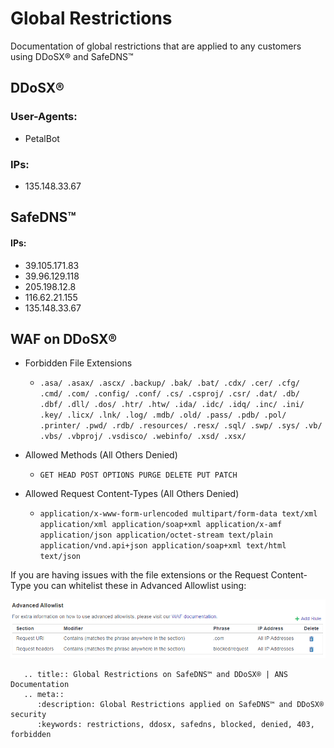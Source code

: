 # Global Restrictions

Documentation of global restrictions that are applied to any customers using DDoSX® and SafeDNS™

## DDoSX®
### User-Agents:
* PetalBot
### IPs:
* 135.148.33.67
## SafeDNS™
#### IPs:
* 39.105.171.83
* 39.96.129.118
* 205.198.12.8
* 116.62.21.155
* 135.148.33.67

## WAF on DDoSX®
* Forbidden File Extensions
   * `.asa/ .asax/ .ascx/ .backup/ .bak/ .bat/ .cdx/ .cer/ .cfg/ .cmd/ .com/ .config/ .conf/ .cs/ .csproj/ .csr/ .dat/ .db/ .dbf/ .dll/ .dos/ .htr/ .htw/ .ida/ .idc/ .idq/ .inc/ .ini/ .key/ .licx/ .lnk/ .log/ .mdb/ .old/ .pass/ .pdb/ .pol/ .printer/ .pwd/ .rdb/ .resources/ .resx/ .sql/ .swp/ .sys/ .vb/ .vbs/ .vbproj/ .vsdisco/ .webinfo/ .xsd/ .xsx/`

* Allowed Methods (All Others Denied)
  * `GET HEAD POST OPTIONS PURGE DELETE PUT PATCH`

* Allowed Request Content-Types (All Others Denied)
  * `application/x-www-form-urlencoded multipart/form-data text/xml application/xml application/soap+xml application/x-amf application/json application/octet-stream text/plain application/vnd.api+json application/soap+xml text/html text/json`

If you are having issues with the file extensions or the Request Content-Type you can whitelist these in Advanced Allowlist using:

![Advanced Whitelist Global Restriction](files/global_restriction_whitelist.PNG)

```eval_rst
   .. title:: Global Restrictions on SafeDNS™ and DDoSX® | ANS Documentation
   .. meta::
      :description: Global Restrictions applied on SafeDNS™ and DDoSX® security
      :keywords: restrictions, ddosx, safedns, blocked, denied, 403, forbidden
```